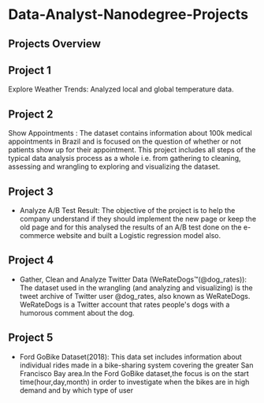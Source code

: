 # Data-Analyst-Nanodegree-Projects
## Projects Overview

## Project 1 
Explore Weather Trends: 
Analyzed local and global temperature data. 


## Project 2 
Show Appointments : 
The dataset contains information about 100k
medical appointments in Brazil and is focused on the question of whether
or not patients show up for their appointment. This project includes all
steps of the typical data analysis process as a whole i.e. from gathering to
cleaning, assessing and wrangling to exploring and visualizing the
dataset.


## Project 3 
* Analyze A/B Test Result:
The objective of the project is to help the
company understand if they should implement the new page or keep the
old page and for this analysed the results of an A/B test done on the
e-commerce website and built a Logistic regression model also.


## Project 4
* Gather, Clean and Analyze Twitter Data (WeRateDogs™(@dog_rates)):
The dataset used in the wrangling (and analyzing and
visualizing) is the tweet archive of Twitter user @dog_rates, also known
as WeRateDogs. WeRateDogs is a Twitter account that rates people's dogs
with a humorous comment about the dog.


## Project 5 
* Ford GoBike Dataset(2018):
This data set includes information about
individual rides made in a bike-sharing system covering the greater San
Francisco Bay area.In the Ford GoBike dataset,the focus is on the start
time(hour,day,month) in order to investigate when the bikes are in high
demand and by which type of user
